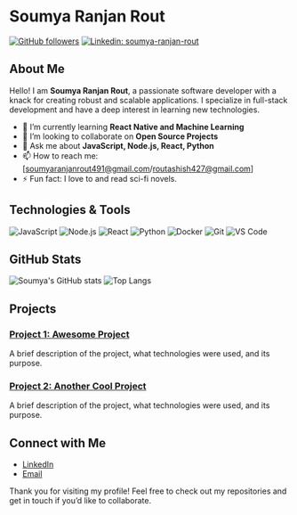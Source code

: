 # Soumya Ranjan Rout

[![GitHub followers](https://img.shields.io/github/followers/soumya-ranjan-rout?label=Follow&style=social)](https://github.com/soumya-ranjan-rout)
[![Linkedin: soumya-ranjan-rout](https://img.shields.io/badge/-Soumya%20Ranjan%20Rout-blue?style=flat-square&logo=Linkedin&logoColor=white&link=https://www.linkedin.com/in/soumya-ranjan-rout/)](https://www.linkedin.com/in/soumya-ranjan-rout/)

## About Me

Hello! I am **Soumya Ranjan Rout**, a passionate software developer with a knack for creating robust and scalable applications. I specialize in full-stack development and have a deep interest in learning new technologies.

- 🌱 I’m currently learning **React Native and Machine Learning**
- 👯 I’m looking to collaborate on **Open Source Projects**
- 💬 Ask me about **JavaScript, Node.js, React, Python**
- 📫 How to reach me: [soumyaranjanrout491@gmail.com/routashish427@gmail.com]
- ⚡ Fun fact: I love to  and read sci-fi novels.

## Technologies & Tools

![JavaScript](https://img.shields.io/badge/-JavaScript-black?style=flat-square&logo=javascript)
![Node.js](https://img.shields.io/badge/-Node.js-black?style=flat-square&logo=node.js)
![React](https://img.shields.io/badge/-React-black?style=flat-square&logo=react)
![Python](https://img.shields.io/badge/-Python-black?style=flat-square&logo=python)
![Docker](https://img.shields.io/badge/-Docker-black?style=flat-square&logo=docker)
![Git](https://img.shields.io/badge/-Git-black?style=flat-square&logo=git)
![VS Code](https://img.shields.io/badge/-VS%20Code-black?style=flat-square&logo=visual-studio-code)

## GitHub Stats

![Soumya's GitHub stats](https://github-readme-stats.vercel.app/api?username=soumya-ranjan-rout&show_icons=true&hide_border=true&count_private=true&theme=radical)
![Top Langs](https://github-readme-stats.vercel.app/api/top-langs/?username=soumya-ranjan-rout&layout=compact&hide_border=true&theme=radical)

## Projects

### [Project 1: Awesome Project](https://github.com/soumya-ranjan-rout/awesome-project)
A brief description of the project, what technologies were used, and its purpose.

### [Project 2: Another Cool Project](https://github.com/soumya-ranjan-rout/another-cool-project)
A brief description of the project, what technologies were used, and its purpose.

## Connect with Me

- [LinkedIn](https://www.linkedin.com/in/soumya-ranjan-rout/)
- [Email](mailto:soumya@example.com)

Thank you for visiting my profile! Feel free to check out my repositories and get in touch if you’d like to collaborate.
